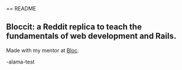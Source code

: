 == README

 ## Bloccit: a Reddit replica to teach the fundamentals of web development and Rails.
 
 Made with my mentor at [Bloc](http://bloc.io).

 -alama-test
 
